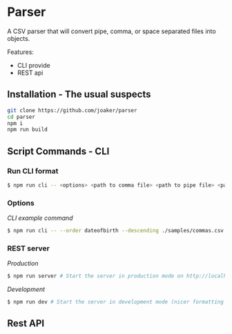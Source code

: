 
# Parser

A CSV parser that will convert pipe, comma, or space separated files into objects.

Features:
- CLI provide
- REST api

## Installation - The usual suspects
```sh
git clone https://github.com/joaker/parser
cd parser
npm i
npm run build
```

## Script Commands - CLI

### Run CLI format
```sh
$ npm run cli -- <options> <path to comma file> <path to pipe file> <path to space file>
```

### Options


*CLI example command*
```sh
$ npm run cli -- --order dateofbirth --descending ./samples/commas.csv ./samples/pipes.csv ./samples/spaces.csv
```


### REST server

*Production*
```sh
$ npm run server # Start the server in production mode on http://localhost:3210
```

*Development*
```sh
$ npm run dev # Start the server in development mode (nicer formatting and whatnot)
```

## Rest API
